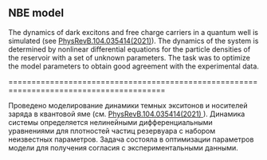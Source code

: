 ## NBE model

The dynamics of dark excitons and free charge carriers in a quantum well is simulated (see <a href="https://journals.aps.org/prb/abstract/10.1103/PhysRevB.104.035414"> PhysRevB.104.035414(2021)</a>).
The dynamics of the system is determined by nonlinear differential equations for the particle densities of the reservoir with a set of unknown parameters.
The task was to optimize the model parameters to obtain good agreement with the experimental data.

========================================================================================

Проведено моделирование динамики темных экситонов и носителей заряда в квантовой яме (см. <a href="https://journals.aps.org/prb/abstract/10.1103/PhysRevB.104.035414"> PhysRevB.104.035414(2021) </a>).
Динамика системы определяется нелинейными дифференциальными уравнениями для плотностей частиц резервуара с набором неизвестных параметров. 
Задача состояла в оптимизации параметров модели для получения согласия с экспериментальными данными.

